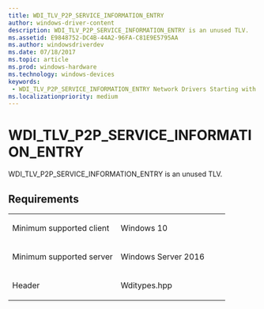 ```yaml
---
title: WDI_TLV_P2P_SERVICE_INFORMATION_ENTRY
author: windows-driver-content
description: WDI_TLV_P2P_SERVICE_INFORMATION_ENTRY is an unused TLV.
ms.assetid: E9848752-DC4B-44A2-96FA-C81E9E5795AA
ms.author: windowsdriverdev 
ms.date: 07/18/2017 
ms.topic: article 
ms.prod: windows-hardware 
ms.technology: windows-devices 
keywords:
 - WDI_TLV_P2P_SERVICE_INFORMATION_ENTRY Network Drivers Starting with Windows Vista
ms.localizationpriority: medium
---
```


# WDI\_TLV\_P2P\_SERVICE\_INFORMATION\_ENTRY


WDI\_TLV\_P2P\_SERVICE\_INFORMATION\_ENTRY is an unused TLV.

Requirements
------------

<table>
<colgroup>
<col width="50%" />
<col width="50%" />
</colgroup>
<tbody>
<tr class="odd">
<td><p>Minimum supported client</p></td>
<td><p>Windows 10</p></td>
</tr>
<tr class="even">
<td><p>Minimum supported server</p></td>
<td><p>Windows Server 2016</p></td>
</tr>
<tr class="odd">
<td><p>Header</p></td>
<td>Wditypes.hpp</td>
</tr>
</tbody>
</table>

 

 




